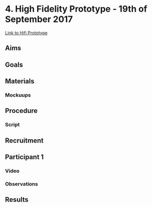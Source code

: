 <h1>4. High Fidelity Prototype - 19th of September 2017</h1>
<a href="http://ml.rft.io">Link to Hifi Prototype</a>

<h2>Aims</h2>

<h2>Goals</h2>

<h2>Materials</h2>
<h3>Mockuups</h3>

<h2>Procedure</h2>
<h3>Script</h3>

<h2>Recruitment</h2>

<h2>Participant 1</h2>
<h3>Video</h3>
<h3>Observations</h3>

<h2>Results</h2>
